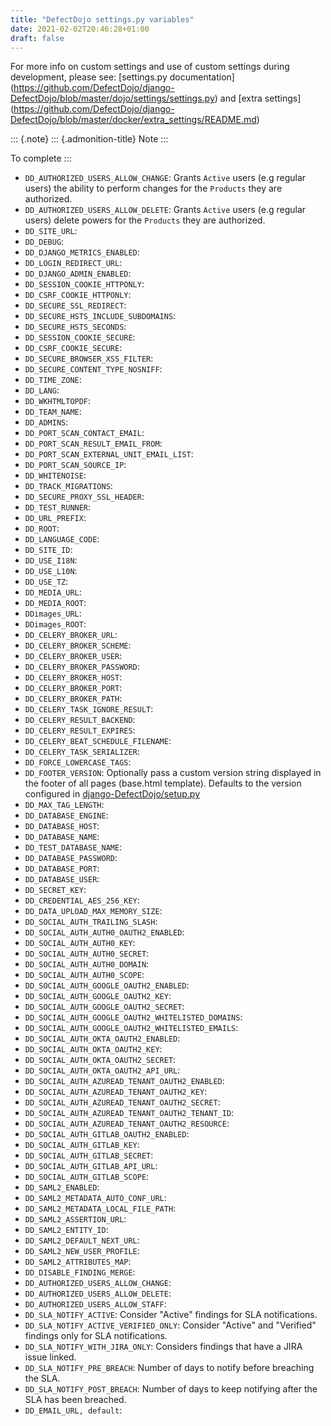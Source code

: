 ```yaml
---
title: "DefectDojo settings.py variables"
date: 2021-02-02T20:46:28+01:00
draft: false
---
```



For more info on custom settings and use of custom settings during
development, please see: \[settings.py
documentation\](<https://github.com/DefectDojo/django-DefectDojo/blob/master/dojo/settings/settings.py>)
and \[extra
settings\](<https://github.com/DefectDojo/django-DefectDojo/blob/master/docker/extra_settings/README.md>)

::: {.note}
::: {.admonition-title}
Note
:::

To complete
:::

-   `DD_AUTHORIZED_USERS_ALLOW_CHANGE`: Grants `Active` users (e.g
    regular users) the ability to perform changes for the `Products`
    they are authorized.
-   `DD_AUTHORIZED_USERS_ALLOW_DELETE`: Grants `Active` users (e.g
    regular users) delete powers for the `Products` they are authorized.
-   `DD_SITE_URL`:
-   `DD_DEBUG`:
-   `DD_DJANGO_METRICS_ENABLED`:
-   `DD_LOGIN_REDIRECT_URL`:
-   `DD_DJANGO_ADMIN_ENABLED`:
-   `DD_SESSION_COOKIE_HTTPONLY`:
-   `DD_CSRF_COOKIE_HTTPONLY`:
-   `DD_SECURE_SSL_REDIRECT`:
-   `DD_SECURE_HSTS_INCLUDE_SUBDOMAINS`:
-   `DD_SECURE_HSTS_SECONDS`:
-   `DD_SESSION_COOKIE_SECURE`:
-   `DD_CSRF_COOKIE_SECURE`:
-   `DD_SECURE_BROWSER_XSS_FILTER`:
-   `DD_SECURE_CONTENT_TYPE_NOSNIFF`:
-   `DD_TIME_ZONE`:
-   `DD_LANG`:
-   `DD_WKHTMLTOPDF`:
-   `DD_TEAM_NAME`:
-   `DD_ADMINS`:
-   `DD_PORT_SCAN_CONTACT_EMAIL`:
-   `DD_PORT_SCAN_RESULT_EMAIL_FROM`:
-   `DD_PORT_SCAN_EXTERNAL_UNIT_EMAIL_LIST`:
-   `DD_PORT_SCAN_SOURCE_IP`:
-   `DD_WHITENOISE`:
-   `DD_TRACK_MIGRATIONS`:
-   `DD_SECURE_PROXY_SSL_HEADER`:
-   `DD_TEST_RUNNER`:
-   `DD_URL_PREFIX`:
-   `DD_ROOT`:
-   `DD_LANGUAGE_CODE`:
-   `DD_SITE_ID`:
-   `DD_USE_I18N`:
-   `DD_USE_L10N`:
-   `DD_USE_TZ`:
-   `DD_MEDIA_URL`:
-   `DD_MEDIA_ROOT`:
-   `DDimages_URL`:
-   `DDimages_ROOT`:
-   `DD_CELERY_BROKER_URL`:
-   `DD_CELERY_BROKER_SCHEME`:
-   `DD_CELERY_BROKER_USER`:
-   `DD_CELERY_BROKER_PASSWORD`:
-   `DD_CELERY_BROKER_HOST`:
-   `DD_CELERY_BROKER_PORT`:
-   `DD_CELERY_BROKER_PATH`:
-   `DD_CELERY_TASK_IGNORE_RESULT`:
-   `DD_CELERY_RESULT_BACKEND`:
-   `DD_CELERY_RESULT_EXPIRES`:
-   `DD_CELERY_BEAT_SCHEDULE_FILENAME`:
-   `DD_CELERY_TASK_SERIALIZER`:
-   `DD_FORCE_LOWERCASE_TAGS`:
-   `DD_FOOTER_VERSION`: Optionally pass a custom version string
    displayed in the footer of all pages (base.html template). Defaults
    to the version configured in
    [django-DefectDojo/setup.py](https://github.com/DefectDojo/django-DefectDojo/blob/6258a8b73ecbe4c45fdd9929d5165ebed11f9021/setup.py#L7)
-   `DD_MAX_TAG_LENGTH`:
-   `DD_DATABASE_ENGINE`:
-   `DD_DATABASE_HOST`:
-   `DD_DATABASE_NAME`:
-   `DD_TEST_DATABASE_NAME`:
-   `DD_DATABASE_PASSWORD`:
-   `DD_DATABASE_PORT`:
-   `DD_DATABASE_USER`:
-   `DD_SECRET_KEY`:
-   `DD_CREDENTIAL_AES_256_KEY`:
-   `DD_DATA_UPLOAD_MAX_MEMORY_SIZE`:
-   `DD_SOCIAL_AUTH_TRAILING_SLASH`:
-   `DD_SOCIAL_AUTH_AUTH0_OAUTH2_ENABLED`:
-   `DD_SOCIAL_AUTH_AUTH0_KEY`:
-   `DD_SOCIAL_AUTH_AUTH0_SECRET`:
-   `DD_SOCIAL_AUTH_AUTH0_DOMAIN`:
-   `DD_SOCIAL_AUTH_AUTH0_SCOPE`:
-   `DD_SOCIAL_AUTH_GOOGLE_OAUTH2_ENABLED`:
-   `DD_SOCIAL_AUTH_GOOGLE_OAUTH2_KEY`:
-   `DD_SOCIAL_AUTH_GOOGLE_OAUTH2_SECRET`:
-   `DD_SOCIAL_AUTH_GOOGLE_OAUTH2_WHITELISTED_DOMAINS`:
-   `DD_SOCIAL_AUTH_GOOGLE_OAUTH2_WHITELISTED_EMAILS`:
-   `DD_SOCIAL_AUTH_OKTA_OAUTH2_ENABLED`:
-   `DD_SOCIAL_AUTH_OKTA_OAUTH2_KEY`:
-   `DD_SOCIAL_AUTH_OKTA_OAUTH2_SECRET`:
-   `DD_SOCIAL_AUTH_OKTA_OAUTH2_API_URL`:
-   `DD_SOCIAL_AUTH_AZUREAD_TENANT_OAUTH2_ENABLED`:
-   `DD_SOCIAL_AUTH_AZUREAD_TENANT_OAUTH2_KEY`:
-   `DD_SOCIAL_AUTH_AZUREAD_TENANT_OAUTH2_SECRET`:
-   `DD_SOCIAL_AUTH_AZUREAD_TENANT_OAUTH2_TENANT_ID`:
-   `DD_SOCIAL_AUTH_AZUREAD_TENANT_OAUTH2_RESOURCE`:
-   `DD_SOCIAL_AUTH_GITLAB_OAUTH2_ENABLED`:
-   `DD_SOCIAL_AUTH_GITLAB_KEY`:
-   `DD_SOCIAL_AUTH_GITLAB_SECRET`:
-   `DD_SOCIAL_AUTH_GITLAB_API_URL`:
-   `DD_SOCIAL_AUTH_GITLAB_SCOPE`:
-   `DD_SAML2_ENABLED`:
-   `DD_SAML2_METADATA_AUTO_CONF_URL`:
-   `DD_SAML2_METADATA_LOCAL_FILE_PATH`:
-   `DD_SAML2_ASSERTION_URL`:
-   `DD_SAML2_ENTITY_ID`:
-   `DD_SAML2_DEFAULT_NEXT_URL`:
-   `DD_SAML2_NEW_USER_PROFILE`:
-   `DD_SAML2_ATTRIBUTES_MAP`:
-   `DD_DISABLE_FINDING_MERGE`:
-   `DD_AUTHORIZED_USERS_ALLOW_CHANGE`:
-   `DD_AUTHORIZED_USERS_ALLOW_DELETE`:
-   `DD_AUTHORIZED_USERS_ALLOW_STAFF`:
-   `DD_SLA_NOTIFY_ACTIVE`: Consider \"Active\" findings for SLA
    notifications.
-   `DD_SLA_NOTIFY_ACTIVE_VERIFIED_ONLY`: Consider \"Active\" and
    \"Verified\" findings only for SLA notifications.
-   `DD_SLA_NOTIFY_WITH_JIRA_ONLY`: Considers findings that have a JIRA
    issue linked.
-   `DD_SLA_NOTIFY_PRE_BREACH`: Number of days to notify before
    breaching the SLA.
-   `DD_SLA_NOTIFY_POST_BREACH`: Number of days to keep notifying after
    the SLA has been breached.
-   `DD_EMAIL_URL, default`:
